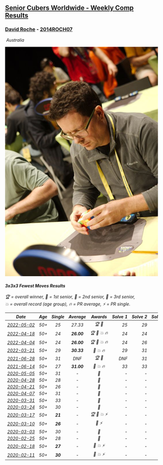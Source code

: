 <style>table {white-space: nowrap;}</style>
<link rel="stylesheet" type="text/css" href="/scw-comp/css/flags.css" />

## [Senior Cubers Worldwide - Weekly Comp Results](/scw-comp/results/)
### [David Roche](README.md) - [2014ROCH07](https://www.worldcubeassociation.org/persons/2014ROCH07?event=333fm)

<i class="flag flag-AU" />&nbsp;Australia

![David Roche](1563147869.jpg)

#### 3x3x3 Fewest Moves Results

<span style="white-space: nowrap;">🏆 = overall winner</span>, <span style="white-space: nowrap;">🥇 = 1st senior</span>, <span style="white-space: nowrap;">🥈 = 2nd senior</span>, <span style="white-space: nowrap;">🥉 = 3rd senior</span>, <span style="white-space: nowrap;">💥 = overall record (age group)</span>, <span style="white-space: nowrap;">🔥 = PR average</span>, <span style="white-space: nowrap;">⚡ = PR single</span>.

| Date | Age | Single | Average | Awards | Solve 1 | Solve 2 | Solve 3 | Solution |
| :--: | :--: | :--: | :--: | :--: | --: | --: | --: | :-- |
| [2022-05-02](../../results/2022-05-02/333fm.md) | 50+ | 25 | 27.33 | 🏆 🥇 | 25 | 29 | 28 | [Desktop](https://www.facebook.com/events/1349663418873916/permalink/1350983452075246) / [Mobile](https://m.facebook.com/events/1349663418873916?view=permalink&id=1350983452075246) |
| [2022-04-18](../../results/2022-04-18/333fm.md) | 50+ | 24 | **26.00** | 🏆 🥇 💥 🔥 | 24 | 24 | 30 | [Desktop](https://www.facebook.com/events/481498517057319/permalink/483043806902790) / [Mobile](https://m.facebook.com/events/481498517057319?view=permalink&id=483043806902790) |
| [2022-04-04](../../results/2022-04-04/333fm.md) | 50+ | 24 | **26.00** | 🏆 🥇 💥 🔥 | 24 | 26 | 28 | [Desktop](https://www.facebook.com/events/543899430633638/permalink/545091593847755) / [Mobile](https://m.facebook.com/events/543899430633638?view=permalink&id=545091593847755) |
| [2022-03-21](../../results/2022-03-21/333fm.md) | 50+ | 29 | **30.33** | 🥇 💥 🔥 | 29 | 31 | 31 | [Desktop](https://www.facebook.com/events/384201419918111/permalink/387075212964065) / [Mobile](https://m.facebook.com/events/384201419918111?view=permalink&id=387075212964065) |
| [2021-06-28](../../results/2021-06-28/333fm.md) | 50+ | 31 | DNF | 🏆 🥇 | DNF | 31 | 31 | [Desktop](https://www.facebook.com/events/791411508404805/permalink/794155774797045) / [Mobile](https://m.facebook.com/events/791411508404805?view=permalink&id=794155774797045) |
| [2021-06-14](../../results/2021-06-14/333fm.md) | 50+ | 27 | **31.00** | 🥇 💥 🔥 | 33 | 33 | 27 | [Desktop](https://www.facebook.com/events/183961263668092/permalink/186342446763307) / [Mobile](https://m.facebook.com/events/183961263668092?view=permalink&id=186342446763307) |
| [2020-05-05](../../results/2020-05-05/333fm.md) | 50+ | 31 | - | 🥈 | - | - | - | [Desktop](https://www.facebook.com/events/271150663928664/permalink/274553566921707) / [Mobile](https://m.facebook.com/events/271150663928664?view=permalink&id=274553566921707) |
| [2020-04-28](../../results/2020-04-28/333fm.md) | 50+ | 28 | - | 🥈 | - | - | - | [Desktop](https://www.facebook.com/events/339284923718995/permalink/343729683274519) / [Mobile](https://m.facebook.com/events/339284923718995?view=permalink&id=343729683274519) |
| [2020-04-21](../../results/2020-04-21/333fm.md) | 50+ | 26 | - | 🥇 | - | - | - | [Desktop](https://www.facebook.com/events/573932290186676/permalink/577860719793833) / [Mobile](https://m.facebook.com/events/573932290186676?view=permalink&id=577860719793833) |
| [2020-04-07](../../results/2020-04-07/333fm.md) | 50+ | 31 | - | 🥈 | - | - | - | [Desktop](https://www.facebook.com/events/253518435802861/permalink/257872972034074) / [Mobile](https://m.facebook.com/events/253518435802861?view=permalink&id=257872972034074) |
| [2020-03-31](../../results/2020-03-31/333fm.md) | 50+ | 33 | - | 🥉 | - | - | - | [Desktop](https://www.facebook.com/events/511598773063510/permalink/514712556085465) / [Mobile](https://m.facebook.com/events/511598773063510?view=permalink&id=514712556085465) |
| [2020-03-24](../../results/2020-03-24/333fm.md) | 50+ | 30 | - | 🥈 | - | - | - | [Desktop](https://www.facebook.com/events/500266387310754/permalink/500672650603461) / [Mobile](https://m.facebook.com/events/500266387310754?view=permalink&id=500672650603461) |
| [2020-03-17](../../results/2020-03-17/333fm.md) | 50+ | **21** | - | 🏆 🥇 💥 ⚡ | - | - | - | [Desktop](https://www.facebook.com/events/210706923625115/permalink/211706620191812) / [Mobile](https://m.facebook.com/events/210706923625115?view=permalink&id=211706620191812) |
| [2020-03-10](../../results/2020-03-10/333fm.md) | 50+ | **26** | - | 🥉 ⚡ | - | - | - | [Desktop](https://www.facebook.com/events/640532176759268/permalink/640978746714611) / [Mobile](https://m.facebook.com/events/640532176759268?view=permalink&id=640978746714611) |
| [2020-03-03](../../results/2020-03-03/333fm.md) | 50+ | 30 | - | 🥉 | - | - | - | [Desktop](https://www.facebook.com/events/235909040903027/permalink/239537177206880) / [Mobile](https://m.facebook.com/events/235909040903027?view=permalink&id=239537177206880) |
| [2020-02-25](../../results/2020-02-25/333fm.md) | 50+ | 28 | - | 🥇 | - | - | - | [Desktop](https://www.facebook.com/events/215751886207638/permalink/217139489402211) / [Mobile](https://m.facebook.com/events/215751886207638?view=permalink&id=217139489402211) |
| [2020-02-18](../../results/2020-02-18/333fm.md) | 50+ | **27** | - | 🥈 💥 ⚡ | - | - | - | [Desktop](https://www.facebook.com/groups/1604105099735401/permalink/2146673152145257) / [Mobile](https://m.facebook.com/groups/1604105099735401?view=permalink&id=2146673152145257) |
| [2020-02-11](../../results/2020-02-11/333fm.md) | 50+ | **30** | - | 🥉 💥 ⚡ | - | - | - | [Desktop](https://www.facebook.com/groups/1604105099735401/permalink/2138923996253506) / [Mobile](https://m.facebook.com/groups/1604105099735401?view=permalink&id=2138923996253506) |


<!-- Global site tag (gtag.js) - Google Analytics -->
<script async src="https://www.googletagmanager.com/gtag/js?id=UA-86348435-3"></script>
<script>window.dataLayer = window.dataLayer || []; function gtag() {dataLayer.push(arguments);} gtag('js', new Date()); gtag('config', 'UA-86348435-3');</script>
